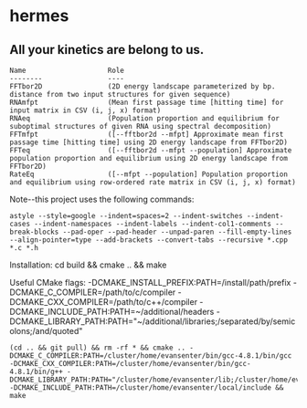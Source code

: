 hermes
======

All your kinetics are belong to us.
-----------------------------------

    Name                    Role
    --------                ----
    FFTbor2D                (2D energy landscape parameterized by bp. distance from two input structures for given sequence)
    RNAmfpt                 (Mean first passage time [hitting time] for input matrix in CSV (i, j, x) format)
    RNAeq                   (Population proportion and equilibrium for suboptimal structures of given RNA using spectral decomposition)
    FFTmfpt                 ([--fftbor2d --mfpt] Approximate mean first passage time [hitting time] using 2D energy landscape from FFTbor2D)
    FFTeq                   ([--fftbor2d --mfpt --population] Approximate population proportion and equilibrium using 2D energy landscape from FFTbor2D)
    RateEq                  ([--mfpt --population] Population proportion and equilibrium using row-ordered rate matrix in CSV (i, j, x) format)

Note--this project uses the following commands:

    astyle --style=google --indent=spaces=2 --indent-switches --indent-cases --indent-namespaces --indent-labels --indent-col1-comments --break-blocks --pad-oper --pad-header --unpad-paren --fill-empty-lines --align-pointer=type --add-brackets --convert-tabs --recursive *.cpp *.c *.h

Installation:
    cd build && cmake .. && make

Useful CMake flags:
    -DCMAKE_INSTALL_PREFIX:PATH=/install/path/prefix
    -DCMAKE_C_COMPILER=/path/to/c/compiler
    -DCMAKE_CXX_COMPILER=/path/to/c++/compiler
    -DCMAKE_INCLUDE_PATH:PATH=~/additional/headers
    -DCMAKE_LIBRARY_PATH:PATH="~/additional/libraries;/separated/by/semicolons;/and/quoted"

    (cd .. && git pull) && rm -rf * && cmake .. -DCMAKE_C_COMPILER:PATH=/cluster/home/evansenter/bin/gcc-4.8.1/bin/gcc -DCMAKE_CXX_COMPILER:PATH=/cluster/home/evansenter/bin/gcc-4.8.1/bin/g++ -DCMAKE_LIBRARY_PATH:PATH="/cluster/home/evansenter/lib;/cluster/home/evansenter/local/lib" -DCMAKE_INCLUDE_PATH:PATH=/cluster/home/evansenter/local/include && make